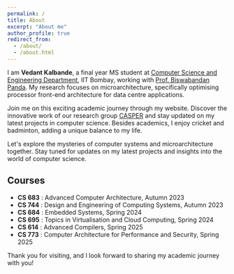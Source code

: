 ```yaml
---
permalink: /
title: About
excerpt: "About me"
author_profile: true
redirect_from: 
  - /about/
  - /about.html
---
```


I am **Vedant Kalbande**, a final year MS student at [Computer Science and Engineering Department](https://www.cse.iitb.ac.in), IIT Bombay, working with [Prof. Biswabandan Panda](https://www.cse.iitb.ac.in/~biswa). My research focuses on microarchitecture, specifically optimising processor front-end architecture for data centre applications.

Join me on this exciting academic journey through my website. Discover the innovative work of our research group [CASPER](https://casper-iitb.github.io) and stay updated on my latest projects in computer science. Besides academics, I enjoy cricket and badminton, adding a unique balance to my life.

Let's explore the mysteries of computer systems and microarchitecture together. Stay tuned for updates on my latest projects and insights into the world of computer science.

## Courses
* **CS 683** : Advanced Computer Architecture, Autumn 2023
* **CS 744** : Design and Engineering of Computing Systems, Autumn 2023
* **CS 684** : Embedded Systems, Spring 2024
* **CS 695** : Topics in Virtualisation and Cloud Computing, Spring 2024
* **CS 614** : Advanced Compilers, Spring 2025
* **CS 773** : Computer Architecture for Performance and Security, Spring 2025

Thank you for visiting, and I look forward to sharing my academic journey with you!

